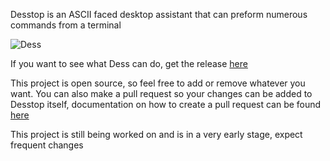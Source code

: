 Desstop is an ASCII faced desktop assistant that can preform numerous commands from a terminal

![Dess](https://github.com/levi-ivel/Desstop/assets/142150222/9a566154-4a12-47ed-8635-ee5a80d9e260)

If you want to see what Dess can do, get the release [here](https://github.com/levi-ivel/Desstop/releases/tag/V0.1)


This project is open source, so feel free to add or remove whatever you want. You can also make a pull request so your changes can be added to Desstop itself, documentation on how to create a pull request can be found [here](https://docs.github.com/en/pull-requests/collaborating-with-pull-requests/proposing-changes-to-your-work-with-pull-requests/creating-a-pull-request)

This project is still being worked on and is in a very early stage, expect frequent changes
